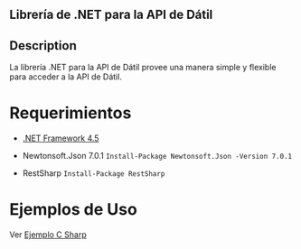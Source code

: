 ## Librería  de .NET para la API  de Dátil ##

## Description ##
La librería .NET para la API de Dátil provee una manera simple y flexible para acceder a la API de Dátil.


Requerimientos 
=================================

* [.NET Framework 4.5](http://www.microsoft.com/en-us/download/details.aspx?id=30653)

* Newtonsoft.Json 7.0.1
`Install-Package Newtonsoft.Json -Version 7.0.1`

* RestSharp
`Install-Package RestSharp`

Ejemplos de Uso
=================================

Ver [Ejemplo C Sharp](https://github.com/datil/link-dotnet/blob/master/EjemploCSharp/FacturaEjemplo.cs)

